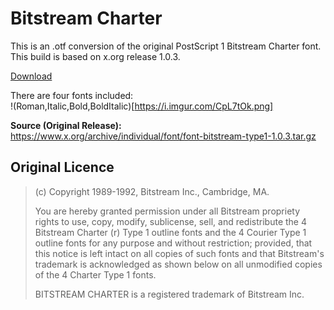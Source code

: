 # Bitstream Charter
This is an .otf conversion of the original PostScript 1 Bitstream Charter font. This build is based on x.org release 1.0.3.

[Download](https://github.com/Peplow/Bitstream-Charter/archive/master.zip)

There are four fonts included:  
!(Roman,Italic,Bold,BoldItalic)[https://i.imgur.com/CpL7tOk.png]



**Source (Original Release):**  
https://www.x.org/archive/individual/font/font-bitstream-type1-1.0.3.tar.gz

## Original Licence

> (c) Copyright 1989-1992, Bitstream Inc., Cambridge, MA.
> 
> You are hereby granted permission under all Bitstream propriety rights
> to use, copy, modify, sublicense, sell, and redistribute the 4 Bitstream
> Charter (r) Type 1 outline fonts and the 4 Courier Type 1 outline fonts
> for any purpose and without restriction; provided, that this notice is
> left intact on all copies of such fonts and that Bitstream's trademark
> is acknowledged as shown below on all unmodified copies of the 4 Charter
> Type 1 fonts.
> 
> BITSTREAM CHARTER is a registered trademark of Bitstream Inc.
